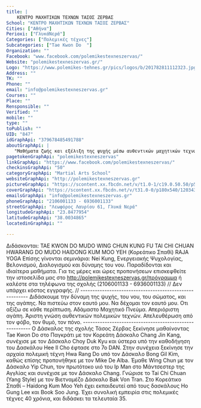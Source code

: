 ```yaml
---
title: |
    ΚΕΝΤΡΟ ΜΑΧΗΤΙΚΩΝ ΤΕΧΝΩΝ ΤΑΣΟΣ ΖΕΡΒΑΣ
School: "ΚΕΝΤΡΟ ΜΑΧΗΤΙΚΩΝ ΤΕΧΝΩΝ ΤΑΣΟΣ ΖΕΡΒΑΣ"
Cities: ["Αθήνα"]
Perioxi: ["ΓλυκάΝερά"]
Categories: ["Πολεμικές τέχνες"]
Subcategories: ["Tae Kwon Do  "]
Organization: ""
Facebook: "www.facebook.com/polemikestexneszervas/"
Website: "polemikestexneszervas.gr/"
Logo: "https://www.polemikes-tehnes.gr/pics/logos/b/201782811112323.jpg"
Address: ""
TK: ""
Phone: ""
email: "info@polemikestexneszervas.gr"
Courses: ""
Place: ""
Rensponsible: ""
Verified: ""
mobile: ""
type: ""
toPublish: ""
UID: "847"
idGraphApi: "379678485491788"
aboutGraphApi: | 
   "Μαθήματα ζωής και εξέλιξη της ψυχής μέσω αυθεντικών μαχητικών τεχνών. Ο αδύναμος γίνεται δυνατός. Καλλιέργεια του μαχητικού πνεύματος."
pagetokenGraphApi: "polemikestexneszervas"
linkGraphApi: "https://www.facebook.com/polemikestexneszervas/"
checkinsGraphApi: "50"
categoryGraphApi: "Martial Arts School"
websiteGraphApi: "http://polemikestexneszervas.gr"
pictureGraphApi: "https://scontent.xx.fbcdn.net/v/t1.0-1/c19.0.50.50/p50x50/13466240_893601924099439_8811655853820984802_n.jpg?oh=3481bf748028bfc3310d3e3985473a17&amp;oe=5B4E47FA"
coverGraphApi: "https://scontent.xx.fbcdn.net/v/t31.0-0/p180x540/12034307_830634357062863_6287413701604877561_o.jpg?oh=a15a34e878e986d9461f7bcef77ef0d0&amp;oe=5B40E569"
emailsGraphApi: "info@polemikestexneszervas.gr"
phoneGraphApi: "2106001133 - 6936001133"
streetGraphApi: "Λεωφόρος Λαυρίου 61, Γλυκά Νερά"
longitudeGraphApi: "23.8477954"
latitudeGraphApi: "38.0034865"
locatedinGraphApi: ""

---
```


Διδάσκονται: TAE KWON DO MUDO WING CHUN KUNG FU TAI CHI CHUAN HWARANG DO MUDO HAIDONG KUM MOO YEH (Κορεάτικο Σπαθί) RAJA YOGA Επίσης γίνονται σεμινάρια: Nei Kung, Ενεργειακής Ψυχολογίας, Βελονισμού, Διαλογισμού και δύναμης του νου. Παραδίδονται και ιδιαίτερα μαθήματα. Για τις μέρες και ώρες προπονήσεων επισκεφθείτε την ιστοσελίδα μας στο http://polemikestexneszervas.gr/πρόγραμμα ή καλέστε στα τηλέφωνα της σχολής (2106001133 - 6936001133) // Δεν υπάρχει κόστος εγγραφής. // -------------------------------------------------------- Διδάσκουμε την δύναμη της ψυχής, του νου, του σώματος, και της αγάπης. Να πιστεύω στον εαυτό μου. Να δέχομαι τον εαυτό μου. Οτι αξίζω σε κάθε περίπτωση. Αδάμαστο Μαχητικό Πνεύμα. Απεριόριστη αγάπη. Άριστη γνώση αυθεντικών πολεμικών τεχνών. Απελευθέρωση από τον φόβο, τον θυμό, τον πόνο. -------------------------------------------------------- Ο Δάσκαλος της σχολής Τάσος Ζέρβας ξεκίνησε μαθαίνοντας Tae Kwon Do στο Παγκράτι με τον Κορεάτη Δάσκαλο Chang Jin Kang, συνέχισε με τον Δάσκαλο Choy Duk Kyu και ύστερα υπό την καθοδήγηση του Δασκάλου Hee Il Cho έφτασε στο 7ο DAN. Στην συνέχεια ξεκίνησε την αρχαία πολεμική τέχνη Hwa Rang Do υπό τον Δάσκαλο Bong Gil Kim, καθώς επίσης προπονήθηκε με τον Mike De Alba. Έμαθε Wing Chun με τον Δάσκαλο Yip Chun, τον πρωτότοκο υιό του Ip Man στο Μάντσεστερ της Αγγλίας και συνέχισε με τον Δάσκαλο Chang. Γνώρισε το Tai Chi Chuan (Yang Style) με τον Βιετναμέζο Δάσκαλο Bak Von Tran. Στο Κορεάτικο Σπαθί – Haidong Kum Moo Yeh έχει εκπαιδευτεί από τους δασκάλους Ho Gung Lee και Book Soo Jung. Έχει συνολική εμπειρία στις πολεμικές τέχνες 40 χρόνια, και διδάσκει τα τελευταία 35.

